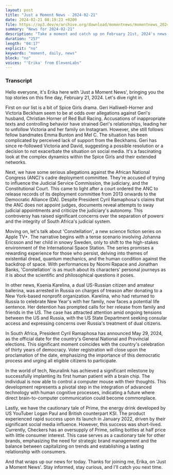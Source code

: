 ```yaml
---
layout: post
title: "Just a Moment News - 2024-02-21"
date: 2024-02-21 08:19:23 +0200
file: https://op3.dev/e/archive.org/download/momentnews/momentnews_2024-02-21.mp3
summary: "News for 2024-02-21"
description: "Take a moment and catch up on February 21st, 2024's news."
duration: "257"
length: "04:17"
explicit: "no"
keywords: "moment, daily, news"
block: "no"
voices: "'Erika' from ElevenLabs"
---
```


### Transcript

Hello everyone, it's Erika here with 'Just a Moment News', bringing you the top stories on this fine day, February 21, 2024. Let's dive right in.

First on our list is a bit of Spice Girls drama. Geri Halliwell-Horner and Victoria Beckham seem to be at odds over allegations against Geri's husband, Christian Horner of Red Bull Racing. Accusations of inappropriate texts and controlling behavior have strained Geri's relationships, leading her to unfollow Victoria and her family on Instagram. However, she still follows fellow bandmates Emma Bunton and Mel C. The situation has been complicated by perceived lack of support from the Beckhams. Geri has since re-followed Victoria and David, suggesting a possible resolution or a decision to not exacerbate the situation on social media. It's a fascinating look at the complex dynamics within the Spice Girls and their extended networks.

Next, we have some serious allegations against the African National Congress (ANC)'s cadre deployment committee. They're accused of trying to influence the Judicial Service Commission, the judiciary, and the Constitutional Court. This came to light after a court ordered the ANC to release records of its deployment committee from 2013 onwards to the Democratic Alliance (DA). Despite President Cyril Ramaphosa's claims that the ANC does not appoint judges, documents reveal attempts to sway judicial appointments and criticize the judiciary's autonomy. This controversy has raised significant concerns over the separation of powers and the integrity of South Africa's judicial system.

Moving on, let's talk about 'Constellation', a new science fiction series on Apple TV+. The narrative begins with a tense scenario involving Johanna Ericsson and her child in snowy Sweden, only to shift to the high-stakes environment of the International Space Station. The series promises a rewarding experience for those who persist, delving into themes of existential dread, quantum mechanics, and the human condition against the backdrop of space. With performances by Noomi Rapace and Jonathan Banks, 'Constellation' is as much about its characters' personal journeys as it is about the scientific and philosophical questions it poses.

In other news, Ksenia Karelina, a dual US-Russian citizen and amateur ballerina, was arrested in Russia on charges of treason after donating to a New York-based nonprofit organization. Karelina, who had returned to Russia to celebrate New Year's with her family, now faces a potential life sentence. Her detention has prompted calls for her release from family and friends in the US. The case has attracted attention amid ongoing tensions between the US and Russia, with the US State Department seeking consular access and expressing concerns over Russia's treatment of dual citizens.

In South Africa, President Cyril Ramaphosa has announced May 29, 2024, as the official date for the country's General National and Provincial elections. This significant moment coincides with the country's celebration of thirty years of democracy. Voter registration will close upon the proclamation of the date, emphasizing the importance of this democratic process and urging all eligible citizens to participate.

In the world of tech, Neuralink has achieved a significant milestone by successfully implanting its first human patient with a brain chip. The individual is now able to control a computer mouse with their thoughts. This development represents a pivotal step in the integration of advanced technology with human cognitive processes, indicating a future where direct brain-to-computer communication could become commonplace.

Lastly, we have the cautionary tale of Prime, the energy drink developed by US YouTuber Logan Paul and British counterpart KSI. The product experienced rapid success upon its launch in January 2022, driven by their significant social media influence. However, this success was short-lived. Currently, Checkers has an oversupply of Prime, selling bottles at half price with little consumer interest. This case serves as a cautionary tale for other brands, emphasizing the need for strategic brand management and the balance between capitalizing on trends and establishing a lasting relationship with consumers.

And that wraps up our news for today. Thanks for joining me, Erika, on 'Just a Moment News'. Stay informed, stay curious, and I'll catch you next time.
